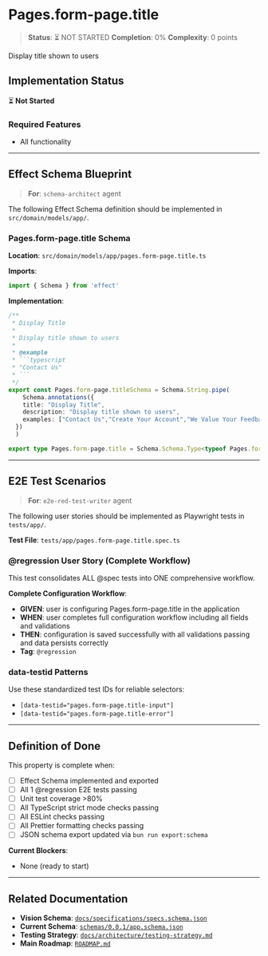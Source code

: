 # Pages.form-page.title

> **Status**: ⏳ NOT STARTED
> **Completion**: 0%
> **Complexity**: 0 points

Display title shown to users

## Implementation Status

⏳ **Not Started**

### Required Features

- All functionality

---

## Effect Schema Blueprint

> **For**: `schema-architect` agent

The following Effect Schema definition should be implemented in `src/domain/models/app/`.

### Pages.form-page.title Schema

**Location**: `src/domain/models/app/pages.form-page.title.ts`

**Imports**:

```typescript
import { Schema } from 'effect'
```

**Implementation**:

````typescript
/**
 * Display Title
 *
 * Display title shown to users
 *
 * @example
 * ```typescript
 * "Contact Us"
 * ```
 */
export const Pages.form-page.titleSchema = Schema.String.pipe(
    Schema.annotations({
    title: "Display Title",
    description: "Display title shown to users",
    examples: ["Contact Us","Create Your Account","We Value Your Feedback"]
  })
  )

export type Pages.form-page.title = Schema.Schema.Type<typeof Pages.form-page.titleSchema>
````

---

## E2E Test Scenarios

> **For**: `e2e-red-test-writer` agent

The following user stories should be implemented as Playwright tests in `tests/app/`.

**Test File**: `tests/app/pages.form-page.title.spec.ts`

### @regression User Story (Complete Workflow)

This test consolidates ALL @spec tests into ONE comprehensive workflow.

**Complete Configuration Workflow**:

- **GIVEN**: user is configuring Pages.form-page.title in the application
- **WHEN**: user completes full configuration workflow including all fields and validations
- **THEN**: configuration is saved successfully with all validations passing and data persists correctly
- **Tag**: `@regression`

### data-testid Patterns

Use these standardized test IDs for reliable selectors:

- `[data-testid="pages.form-page.title-input"]`
- `[data-testid="pages.form-page.title-error"]`

---

## Definition of Done

This property is complete when:

- [ ] Effect Schema implemented and exported
- [ ] All 1 @regression E2E tests passing
- [ ] Unit test coverage >80%
- [ ] All TypeScript strict mode checks passing
- [ ] All ESLint checks passing
- [ ] All Prettier formatting checks passing
- [ ] JSON schema export updated via `bun run export:schema`

**Current Blockers**:

- None (ready to start)

---

## Related Documentation

- **Vision Schema**: [`docs/specifications/specs.schema.json`](../specs.schema.json)
- **Current Schema**: [`schemas/0.0.1/app.schema.json`](../../schemas/0.0.1/app.schema.json)
- **Testing Strategy**: [`docs/architecture/testing-strategy.md`](../../architecture/testing-strategy.md)
- **Main Roadmap**: [`ROADMAP.md`](../../../ROADMAP.md)
